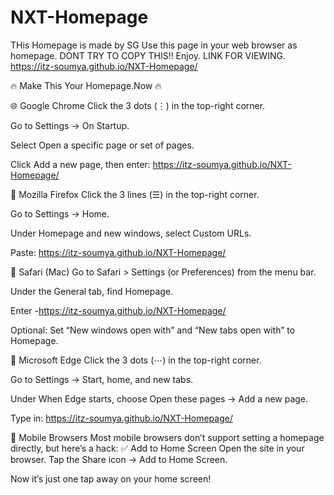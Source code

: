 # NXT-Homepage
THis Homepage is made by SG
Use this page in your web browser as homepage.
DONT TRY TO COPY THIS!!
Enjoy.
LINK FOR VIEWING.
https://itz-soumya.github.io/NXT-Homepage/

🔥 Make This Your Homepage.Now 🔥

🌐 Google Chrome
Click the 3 dots (⋮) in the top-right corner.

Go to Settings → On Startup.

Select Open a specific page or set of pages.

Click Add a new page, then enter: https://itz-soumya.github.io/NXT-Homepage/


🦊 Mozilla Firefox
Click the 3 lines (☰) in the top-right corner.

Go to Settings → Home.

Under Homepage and new windows, select Custom URLs.

Paste: https://itz-soumya.github.io/NXT-Homepage/


🧭 Safari (Mac)
Go to Safari > Settings (or Preferences) from the menu bar.

Under the General tab, find Homepage.

Enter -https://itz-soumya.github.io/NXT-Homepage/

Optional: Set “New windows open with” and “New tabs open with” to Homepage.


🧊 Microsoft Edge
Click the 3 dots (⋯) in the top-right corner.

Go to Settings → Start, home, and new tabs.

Under When Edge starts, choose Open these pages → Add a new page.

Type in: https://itz-soumya.github.io/NXT-Homepage/


📱 Mobile Browsers
Most mobile browsers don’t support setting a homepage directly, but here’s a hack:
✅ Add to Home Screen
Open the site in your browser.
Tap the Share icon → Add to Home Screen.

Now it’s just one tap away on your home screen!
